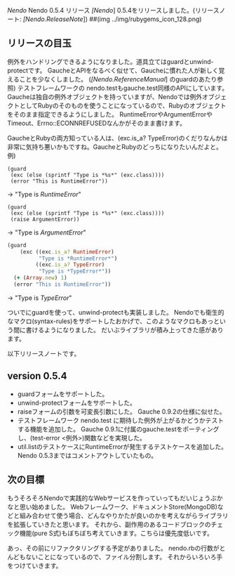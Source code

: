 *Nendo* Nendo 0.5.4 リリース
*[Nendo*] 0.5.4をリリースしました。(リリースノート: *[Nendo.ReleaseNote*])
##(img ../img/rubygems_icon_128.png)
## リリースの目玉
例外をハンドリングできるようになりました。道具立てはguardとunwind-protectです。
GaucheとAPIをなるべく似せて、Gaucheに慣れた人が新しく覚えることを少なくしました。 (*[Nendo.ReferenceManual*] のguardのあたり参照)
テストフレームワークの nendo.testもgauche.test同様のAPIにしています。
Gaucheは独自の例外オブジェクトを持っていますが、Nendoでは例外オブジェクトとしてRubyのそのものを使うことになっているので、Rubyのオブジェクトをそのまま指定できるようにしました。
RuntimeErrorやArgumentErrorやTimeout、Errno::ECONNREFUSEDなんかがそのまま書けます。

GaucheとRubyの両方知っている人は、(exc.is_a? TypeError)のくだりなんかは非常に気持ち悪いかもですね。GaucheとRubyのどっちになりたいんだよと。
例)
```
(guard
 (exc (else (sprintf "Type is *%s*" (exc.class))))
 (error "This is RuntimeError"))
```
 → "Type is *RuntimeError*"

```
(guard
 (exc (else (sprintf "Type is *%s*" (exc.class))))
 (raise ArgumentError))
```
 → "Type is *ArgumentError*"

```ruby
(guard
    (exc ((exc.is_a? RuntimeError)
          "Type is *RuntimeError*")
         ((exc.is_a? TypeError)
          "Type is *TypeError*"))
  (+ (Array.new) 1)
  (error "This is RuntimeError"))
```
 → "Type is *TypeError*"

ついでにguardを使って、unwind-protectも実装しました。
Nendoでも衛生的なマクロ(syntax-rules)をサポートしたおかげで、このようなマクロもあっという間に書けるようになりました。
だいぶライブラリが積み上ってきた感があります。

以下リリースノートです。
## version 0.5.4
- guardフォームをサポートした。
- unwind-protectフォームをサポートした。
- raiseフォームの引数を可変長引数にした。
 Gauche 0.9.2の仕様に似せた。
- テストフレームワーク nendo.test に期待した例外が上がるかどうかテストする機能を追加した。
 Gauche 0.9.1に付属のgauche.testをポーティングし、(test-error <例外>)関数などを実現した。
- util.listのテストケースにRuntimeErrorが発生するテストケースを追加した。
 Nendo 0.5.3まではコメントアウトしていたもの。

## 次の目標
もうそろそろNendoで実践的なWebサービスを作っていってもだいじょうぶかなと思い始めました。
Webフレームワーク、ドキュメントStore(MongoDB)などと組み合わせて使う場合、どんなやりかたが良いのかを考えながらライブラリを拡張していきたと思います。
それから、副作用のあるコードブロックのチェック機能(pure S式)もぼちぼち考えていきます。こちらは優先度低いです。

あっ、その前にリファクタリングする予定がありました。
nendo.rbの行数がとんどもないことになっているので、ファイル分割します。
それからいろいろ手をつけていきます。
